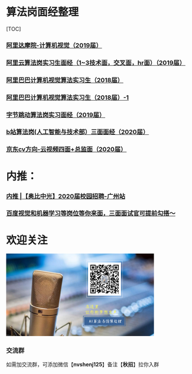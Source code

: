 # 算法岗面经整理

[TOC]

### [阿里达摩院-计算机视觉（2019届）](https://github.com/DWCTOD/interview/blob/master/detail/%E9%98%BF%E9%87%8C%E8%BE%BE%E6%91%A9%E9%99%A2-%E8%AE%A1%E7%AE%97%E6%9C%BA%E8%A7%86%E8%A7%89%EF%BC%882019%E5%B1%8A%EF%BC%89.md)

### [阿里云算法岗实习生面经（1~3技术面，交叉面，hr面）（2019届）](https://github.com/DWCTOD/interview/blob/master/detail/%E9%98%BF%E9%87%8C%E4%BA%91%E7%AE%97%E6%B3%95%E5%B2%97%E9%9D%A2%E7%BB%8F%EF%BC%881~3%E6%8A%80%E6%9C%AF%E9%9D%A2%EF%BC%8C%E4%BA%A4%E5%8F%89%E9%9D%A2%EF%BC%8Chr%E9%9D%A2%EF%BC%89%EF%BC%882019%E5%B1%8A%EF%BC%89.md)

### [阿里巴巴计算机视觉算法实习生（2018届）](https://github.com/DWCTOD/interview/blob/master/detail/%E9%98%BF%E9%87%8C%E5%B7%B4%E5%B7%B4%E8%AE%A1%E7%AE%97%E6%9C%BA%E8%A7%86%E8%A7%89%E7%AE%97%E6%B3%95%E5%AE%9E%E4%B9%A0%E7%94%9F%EF%BC%882018%E5%B1%8A%EF%BC%89.md)

### [阿里巴巴计算机视觉算法实习生（2018届）-1](https://github.com/DWCTOD/interview/blob/master/detail/%E9%98%BF%E9%87%8C%E5%B7%B4%E5%B7%B4%E8%AE%A1%E7%AE%97%E6%9C%BA%E8%A7%86%E8%A7%89%E7%AE%97%E6%B3%95%E5%AE%9E%E4%B9%A0%E7%94%9F%EF%BC%882018%E5%B1%8A%EF%BC%89-1.md)

### [字节跳动算法岗实习面经（2019届）](https://github.com/DWCTOD/interview/blob/master/detail/%E5%AD%97%E8%8A%82%E8%B7%B3%E5%8A%A8%E7%AE%97%E6%B3%95%E5%B2%97%E5%AE%9E%E4%B9%A0%E9%9D%A2%E7%BB%8F%EF%BC%882019%E5%B1%8A%EF%BC%89.md)

### [b站算法岗(人工智能与技术部）三面面经（2020届）](https://github.com/DWCTOD/interview/blob/master/detail/b%E7%AB%99%E7%AE%97%E6%B3%95%E5%B2%97-%E4%BA%BA%E5%B7%A5%E6%99%BA%E8%83%BD%E4%B8%8E%E6%8A%80%E6%9C%AF%E9%83%A8%E4%B8%89%E9%9D%A2%E9%9D%A2%E7%BB%8F%EF%BC%882020%E5%B1%8A%EF%BC%89.md)

### [京东cv方向-云视频四面+总监面（2020届）](https://github.com/DWCTOD/interview/blob/master/detail/%E4%BA%AC%E4%B8%9C20%E6%A0%A1%E6%8B%9Bcv%E6%96%B9%E5%90%91-%E4%BA%91%E8%A7%86%E9%A2%91%E3%80%90%E5%9B%9B%E9%9D%A2%2B%E6%80%BB%E7%9B%91%E9%9D%A2%E3%80%91%EF%BC%882020%E5%B1%8A%EF%BC%89.md)



# 内推：

### [内推 |【奥比中光】2020届校园招聘-广州站](https://mp.weixin.qq.com/s?__biz=MzU4NTY4Mzg1Mw==&mid=2247485554&idx=3&sn=4f39fffb01c003f0509321dc63ce507e&chksm=fd878e90caf00786e386f9f5dc5e6791f92c0b26cc7e8a825a025f3b816c674920490f81d609&token=1942161714&lang=zh_CN#rd)

### [百度视觉和机器学习等岗位等你来面，三面面试官可提前勾搭～](https://mp.weixin.qq.com/s?__biz=MzU4NTY4Mzg1Mw==&mid=2247485554&idx=2&sn=0587b6b9a01c1853516304aa323a279b&chksm=fd878e90caf00786b6590db545bd83e0f291ffa06493d113966931674b8623ebe2a57a7ebe00&token=1942161714&lang=zh_CN#rd)



# 欢迎关注

<img src="./detail/AI_study.jpg" width=400>

### 交流群

如需加交流群，可添加微信【**nvshenj125**】备注【**秋招**】拉你入群



